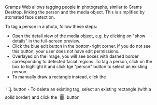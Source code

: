 Gramps Web allows tagging people in photographs, similar to Grams Desktop, linking the person and the media object. This is simplified by atomated face detection.

To tag a person in a photo, follow these steps:

- Open the detail view of the media object, e.g. by clicking on "show details" in the full-screen preview.
- Click the blue edit button in the bottom-right corner. If you do not see this button, your user does not have edit permissions.
- Overlayed on the image, you will see boxes with dashed border corresponding to detected facial regions. To tag a person, click on the box to highlight it and click tge "person" button to select an existing person.
- To manually draw a rectangle instead, click the
<svg style="width:24px;height:24px;top:6px;position:relative;opacity:0.6;" viewBox="0 0 24 24">
    <path fill="currentColor" d="M13,17H17V13H19V17H23V19H19V23H17V19H13V17M11,17V19H9V17H11M7,17V19H5V17H7M19,9V11H17V9H19M19,5V7H17V5H19M15,5V7H13V5H15M11,5V7H9V5H11M7,5V7H5V5H7M7,13V15H5V13H7M7,9V11H5V9H7Z" />
</svg>
button
- To delete an existing tag, select an existing rectangle (with a solid border) and click the
<svg style="width:24px;height:24px;top:6px;position:relative;opacity:0.6;" viewBox="0 0 24 24">
    <path fill="currentColor" d="M19,4H15.5L14.5,3H9.5L8.5,4H5V6H19M6,19A2,2 0 0,0 8,21H16A2,2 0 0,0 18,19V7H6V19Z" />
</svg>
button
